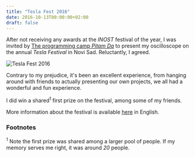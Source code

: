 ```yaml
---
title: "Tesla Fest 2016"
date: 2016-10-13T00:00:00+02:00
draft: false
---
```


After not receiving any awards at the _INOST_ festival of the year, I was
invited by [The programming camp _Pitam
Da_](http://www.znanje.org/pitamDa/Pitam_da.htm) to present my oscilloscope on
the annual _Tesla Festival_ in Novi Sad. Reluctantly, I agreed.

![Tesla Fest 2016](http://brif.rs/wp-content/uploads/2016/10/tesla-fest-1.jpg)

Contrary to my prejudice, it's been an excellent experience, from hanging 
around with friends to actually presenting our own projects, we all had a 
wonderful and fun experience.

I did win a shared<sup>1</sup> first prize on the festival, among some of my 
friends.

More information about the festival is available
[here](https://www.ifia.com/ifia-members/collaborating-members/rs-vo-tesla/) in 
English.

### Footnotes
<sup>1</sup> Note the first prize was shared among a larger pool of people. If 
my memory serves me right, it was around _20_ people.

